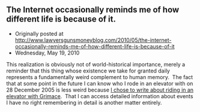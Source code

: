 ## The Internet occasionally reminds me of how different life is because of it.

 * Originally posted at http://www.lawyersgunsmoneyblog.com/2010/05/the-internet-occasionally-reminds-me-of-how-different-life-is-because-of-it
 * Wednesday, May 19, 2010

This realization is obviously not of world-historical importance,  merely a reminder that this thing whose existence we take for granted  daily represents a fundamentally weird complement to human memory.  The  fact that at some point in the future I can know who I  rode in an elevator with on 28 December 2005 is less weird because [I chose to write about riding in an elevator with Grimace](http://acephalous.typepad.com/acephalous/2005/12/contemporary\_fi.html).  That I can  access detailed information about events I have no right remembering in detail is another matter entirely.
